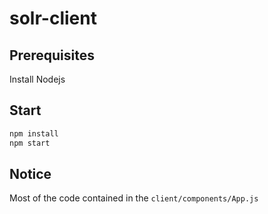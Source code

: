 # solr-client

## Prerequisites
Install Nodejs

## Start

```bash
npm install
npm start
```

## Notice

Most of the code contained in the `client/components/App.js`
